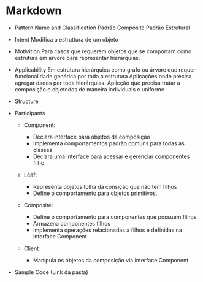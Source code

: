 
# **Markdown**

- Pattern Name and Classification
    Padrão Composite
    Padrão Estrutural

- Intent
    Modifica a estruttura de um objeto

- Motivition
    Para casos que requerem objetos que se comportam como estrutura em árvore para
    representar hierarquias.

- Applicability
    Em estrutura hierárquica como grafo ou árvore que requer funcionalidade genérica por toda a estrutura
    Aplicações onde precisa agregar dados por toda hierárquias.
    Aplicção que precisa tratar a composição e objetodos de maneira individuais e  uniforme

- Structure



- Participants
    * Component:
        - Declara interface para objetos da composição
        - Implementa comportamentos padrão comuns para todas as classes
        - Declara uma interface para acessar e gerenciar componentes filho

    * Leaf:
        - Representa objetos folha da consição que não tem filhos
        - Define o comportamento para objetos primitivos.

    * Composite:
        - Define o comportamento para componentes que possuem filhos
        - Armazena componentes filhos
        - Implementa operações relacionadas a filhos e definidas na interface Component

    * Client
        - Manipula os objetos da composição via interface Component    

- Sample Code (Link da pasta)